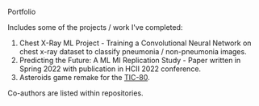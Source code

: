 Portfolio

Includes some of the projects / work I've completed:

1) Chest X-Ray ML Project - Training a Convolutional Neural Network on chest x-ray dataset to classify pneumonia / non-pneumonia images.
2) Predicting the Future: A ML MI Replication Study - Paper written in Spring 2022 with publication in HCII 2022 conference.
3) Asteroids game remake for the [TIC-80](https://tic80.com/learn).

Co-authors are listed within repositories.
